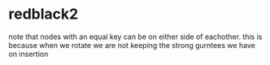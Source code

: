 # redblack2

note that nodes with an equal key can be on either side of eachother.
this is because when we rotate we are not keeping the strong gurntees we have on insertion